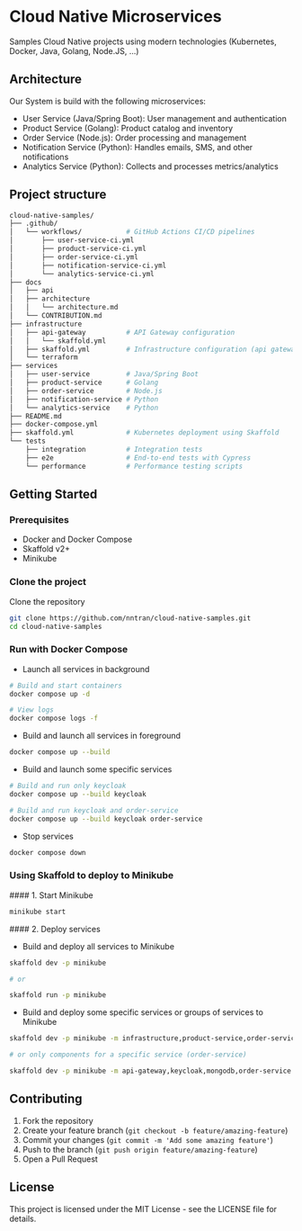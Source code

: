 # Cloud Native Microservices
Samples Cloud Native projects using modern technologies (Kubernetes, Docker, Java, Golang, Node.JS, ...)

## Architecture

Our System is build with the following microservices:

- User Service (Java/Spring Boot): User management and authentication
- Product Service (Golang): Product catalog and inventory
- Order Service (Node.js): Order processing and management
- Notification Service (Python): Handles emails, SMS, and other notifications
- Analytics Service (Python): Collects and processes metrics/analytics

## Project structure

```bash
cloud-native-samples/
├── .github/
│   └── workflows/           # GitHub Actions CI/CD pipelines
│       ├── user-service-ci.yml
│       ├── product-service-ci.yml
│       ├── order-service-ci.yml
│       ├── notification-service-ci.yml
│       └── analytics-service-ci.yml
├── docs
│   ├── api
│   ├── architecture
│   │   └── architecture.md
│   └── CONTRIBUTION.md
├── infrastructure
│   ├── api-gateway          # API Gateway configuration
│   │   └── skaffold.yml
│   ├── skaffold.yml         # Infrastructure configuration (api gateway, keycloak, ...)
│   └── terraform
├── services
│   ├── user-service         # Java/Spring Boot
│   ├── product-service      # Golang
│   ├── order-service        # Node.js
│   ├── notification-service # Python
│   └── analytics-service    # Python
├── README.md
├── docker-compose.yml
├── skaffold.yml             # Kubernetes deployment using Skaffold
└── tests
    ├── integration          # Integration tests
    ├── e2e                  # End-to-end tests with Cypress
    └── performance          # Performance testing scripts
```

## Getting Started

### Prerequisites
- Docker and Docker Compose
- Skaffold v2+
- Minikube

### Clone the project

Clone the repository

```bash
git clone https://github.com/nntran/cloud-native-samples.git
cd cloud-native-samples
```

### Run with Docker Compose

* Launch all services in background
```bash
# Build and start containers
docker compose up -d

# View logs
docker compose logs -f
```

* Build and launch all services in foreground
```bash
docker compose up --build
```

* Build and launch some specific services
```bash
# Build and run only keycloak
docker compose up --build keycloak

# Build and run keycloak and order-service
docker compose up --build keycloak order-service
```

* Stop services 
```bash
docker compose down
```

### Using Skaffold to deploy to Minikube

#### 1. Start Minikube

```bash
minikube start
```

#### 2. Deploy services

* Build and deploy all services to Minikube

```bash
skaffold dev -p minikube

# or 

skaffold run -p minikube
```

* Build and deploy some specific services or groups of services to Minikube

```bash
skaffold dev -p minikube -m infrastructure,product-service,order-service

# or only components for a specific service (order-service)

skaffold dev -p minikube -m api-gateway,keycloak,mongodb,order-service
```

## Contributing

1. Fork the repository
2. Create your feature branch (`git checkout -b feature/amazing-feature`)
3. Commit your changes (`git commit -m 'Add some amazing feature'`)
4. Push to the branch (`git push origin feature/amazing-feature`)
5. Open a Pull Request

## License

This project is licensed under the MIT License - see the LICENSE file for details.
